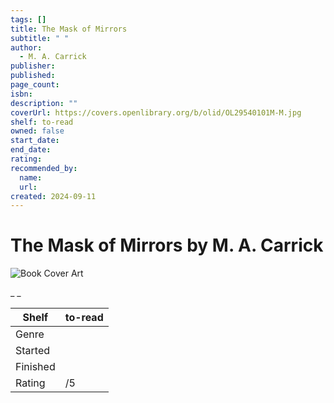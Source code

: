 ```yaml
---
tags: []
title: The Mask of Mirrors
subtitle: " "
author:
  - M. A. Carrick
publisher:
published:
page_count:
isbn:
description: ""
coverUrl: https://covers.openlibrary.org/b/olid/OL29540101M-M.jpg
shelf: to-read
owned: false
start_date:
end_date:
rating:
recommended_by:
  name:
  url:
created: 2024-09-11
---
```


# The Mask of Mirrors by M. A. Carrick

![Book Cover Art](https://covers.openlibrary.org/b/olid/OL29540101M-M.jpg)

_ _

| Shelf | to-read |
| --- | --- |
| Genre |  |
| Started |  |
| Finished |  |
| Rating | /5 |

